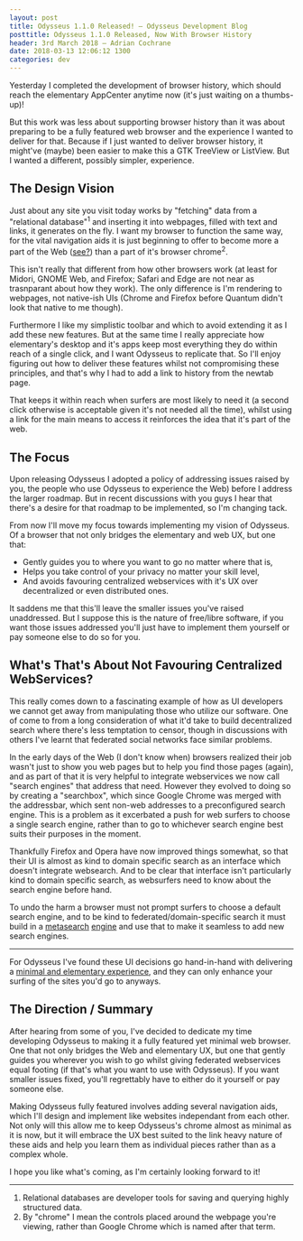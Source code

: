```yaml
---
layout: post
title: Odysseus 1.1.0 Released! — Odysseus Development Blog
posttitle: Odysseus 1.1.0 Released, Now With Browser History
header: 3rd March 2018 — Adrian Cochrane
date: 2018-03-13 12:06:12 1300
categories: dev
---
```


Yesterday I completed the development of browser history, which should reach the elementary AppCenter anytime now (it's just waiting on a thumbs-up)!

But this work was less about supporting browser history than it was about preparing to be a fully featured web browser and the experience I wanted to deliver for that. Because if I just wanted to deliver browser history, it might've (maybe) been easier to make this a GTK TreeView or ListView. But I wanted a different, possibly simpler, experience.

## The Design Vision
Just about any site you visit today works by "fetching" data from a "relational database"<sup title="Relational databases are developer tools for saving and querying highly structured data.">1</sup> and inserting it into webpages, filled with text and links, it generates on the fly. I want my browser to function the same way, for the vital navigation aids it is just beginning to offer to become more a part of the Web ([see?](odysseus:history)) than a part of it's browser chrome<sup title="By which I mean the controls placed around the webpage you're viewing, rather than Google Chrome which is named after that term.">2</sup>.

This isn't really that different from how other browsers work (at least for Midori, GNOME Web, and Firefox; Safari and Edge are not near as trasnparant about how they work). The only difference is I'm rendering to webpages, not native-ish UIs (Chrome and Firefox before Quantum didn't look that native to me though).

Furthermore I like my simplistic toolbar and which to avoid extending it as I add these new features. But at the same time I really appreciate how elementary's desktop and it's apps keep most everything they do within reach of a single click, and I want Odysseus to replicate that. So I'll enjoy figuring out how to deliver these features whilst not compromising these principles, and that's why I had to add a link to history from the newtab page.

That keeps it within reach when surfers are most likely to need it (a second click otherwise is acceptable given it's not needed all the time), whilst using a link for the main means to access it reinforces the idea that it's part of the web.

## The Focus
Upon releasing Odysseus I adopted a policy of addressing issues raised by you, the people who use Odysseus to experience the Web) before I address the larger roadmap. But in recent discussions with you guys I hear that there's a desire for that roadmap to be implemented, so I'm changing tack.

From now I'll move my focus towards implementing my vision of Odysseus. Of a browser that not only bridges the elementary and web UX, but one that:

* Gently guides you to where you want to go no matter where that is,
* Helps you take control of your privacy no matter your skill level,
* And avoids favouring centralized webservices with it's UX over decentralized or even distributed ones.

It saddens me that this'll leave the smaller issues you've raised unaddressed. But I suppose this is the nature of free/libre software, if you want those issues addressed you'll just have to implement them yourself or pay someone else to do so for you. 

## What's That's About Not Favouring Centralized WebServices?
This really comes down to a fascinating example of how as UI developers we cannot get away from manipulating those who utilize our software. One of come to from a long consideration of what it'd take to build decentralized search where there's less temptation to censor, though in discussions with others I've learnt that federated social networks face similar problems.

In the early days of the Web (I don't know when) browsers realized their job wasn't just to show you web pages but to help you find those pages (again), and as part of that it is very helpful to integrate webservices we now call "search engines" that address that need. However they evolved to doing so by creating a "searchbox", which since Google Chrome was merged with the addressbar, which sent non-web addresses to a preconfigured search engine. This is a problem as it excerbated a push for web surfers to choose a single search engine, rather than to go to whichever search engine best suits their purposes in the moment.

Thankfully Firefox and Opera have now improved things somewhat, so that their UI is almost as kind to domain specific search as an interface which doesn't integrate websearch. And to be clear that interface isn't particularly kind to domain specific search, as websurfers need to know about the search engine before hand.

To undo the harm a browser must not prompt surfers to choose a default search engine, and to be kind to federated/domain-specific search it must build in a [metasearch](https://www.searx.me/) [engine](http://www.opensearch.org/Home) and use that to make it seamless to add new search engines.

---

For Odysseus I've found these UI decisions go hand-in-hand with delivering a [minimal and elementary experience](https://elementary.io/docs/human-interface-guidelines), and they can only enhance your surfing of the sites you'd go to anyways.

## The Direction / Summary
After hearing from some of you, I've decided to dedicate my time developing Odysseus to making it a fully featured yet minimal web browser. One that not only bridges the Web and elementary UX, but one that gently guides you wherever you wish to go whilst giving federated webservices equal footing (if that's what you want to use with Odysseus). If you want smaller issues fixed, you'll regrettably have to either do it yourself or pay someone else.

Making Odysseus fully featured involves adding several navigation aids, which I'll design and implement like websites independant from each other. Not only will this allow me to keep Odysseus's chrome almost as minimal as it is now, but it will embrace the UX best suited to the link heavy nature of these aids and help you learn them as individual pieces rather than as a complex whole.

I hope you like what's coming, as I'm certainly looking forward to it!

---

1. Relational databases are developer tools for saving and querying highly structured data.
2. By "chrome" I mean the controls placed around the webpage you're viewing, rather than Google Chrome which is named after that term.
